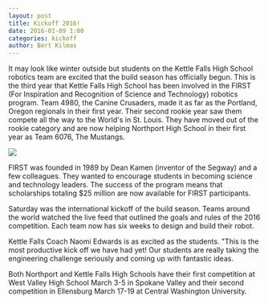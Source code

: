 ```yaml
---
layout: post
title: Kickoff 2016!
date: 2016-01-09 1:00
categories: kickoff
author: Bert Kilmas
---
```

It may look like winter outside but students on the Kettle Falls High School robotics team are excited that the build season has officially begun. This is the third year that Kettle Falls High School has been involved in the FIRST (For Inspiration and Recognition of Science and Technology) robotics program. Team 4980, the Canine Crusaders, made it as far as the Portland, Oregon regionals in their first year. Their second rookie year saw them compete all the way to the World's in St. Louis. They have moved out of the rookie category and are now helping Northport High School in their first year as Team 6076, The Mustangs.

![](https://cloud.githubusercontent.com/assets/6224527/12267353/8f984df2-b8fc-11e5-8cdc-198d2c511277.jpeg)

FIRST was founded in 1989 by Dean Kamen (inventor of the Segway) and a few colleagues. They wanted to encourage students in becoming science and technology leaders. The success of the program means that scholarships totaling $25 million are now available for FIRST participants.

Saturday was the international kickoff of the build season. Teams around the world watched the live feed that outlined the goals and rules of the 2016 competition. Each team now has six weeks to design and build their robot.

Kettle Falls Coach Naomi Edwards is as excited as the students. "This is the most productive kick off we have had yet! Our students are really taking the engineering challenge seriously and coming up with fantastic ideas.

Both Northport and Kettle Falls High Schools have their first competition at West Valley High School March 3-5 in Spokane Valley and their second competition in Ellensburg March 17-19 at Central Washington University.
